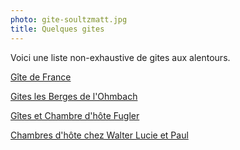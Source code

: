 ```yaml
---
photo: gite-soultzmatt.jpg
title: Quelques gites
---
```

Voici une liste non-exhaustive de gites aux alentours.

[<i class="fa fa-hand-o-right"></i> Gîte de France](http://www.gites-de-france.com/liste.html?lieucgi=Westhalten&INSEE=68364&distcomm=10&deb=17%2F06%2F2016&fin=20%2F06%2F2016&nbp_min=n&lno=R%E9f%E9rence&lnoident=)

[<i class="fa fa-hand-o-right"></i> Gites les Berges de l'Ohmbach](http://www.cybevasion.fr/go_annonce.php?id_annonce=36950&from_source=gites.fr)

[<i class="fa fa-hand-o-right"></i> Gîtes et Chambre d'hôte Fugler](http://www.gites.fr/gites_gites--chambes-d-hotes-fugler_orschwihr_h302374.htm)

[<i class="fa fa-hand-o-right"></i> Chambres d'hôte chez Walter Lucie et  Paul](http://www.chambres-hotes.fr/chambres-hotes_chambre-jonquille_westhalten_9265.htm)




